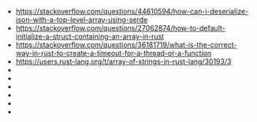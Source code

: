  * https://stackoverflow.com/questions/44610594/how-can-i-deserialize-json-with-a-top-level-array-using-serde
 * https://stackoverflow.com/questions/27062874/how-to-default-initialize-a-struct-containing-an-array-in-rust
 * https://stackoverflow.com/questions/36181719/what-is-the-correct-way-in-rust-to-create-a-timeout-for-a-thread-or-a-function
 * https://users.rust-lang.org/t/array-of-strings-in-rust-lang/30193/3
 * 
 * 
 * 
 * 
 * 
 * 
